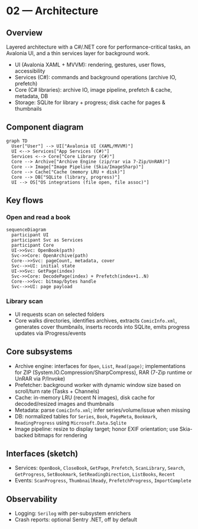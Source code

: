 # 02 — Architecture

## Overview
Layered architecture with a C#/.NET core for performance-critical tasks, an Avalonia UI, and a thin services layer for background work.

- UI (Avalonia XAML + MVVM): rendering, gestures, user flows, accessibility
- Services (C#): commands and background operations (archive IO, prefetch)
- Core (C# libraries): archive IO, image pipeline, prefetch & cache, metadata, DB
- Storage: SQLite for library + progress; disk cache for pages & thumbnails

## Component diagram
```mermaid
graph TD
  User["User"] --> UI["Avalonia UI (XAML/MVVM)"]
  UI <--> Services["App Services (C#)"]
  Services <--> Core["Core Library (C#)"]
  Core --> Archive["Archive Engine (zip/rar via 7-Zip/UnRAR)"]
  Core --> Image["Image Pipeline (Skia/ImageSharp)"]
  Core --> Cache["Cache (memory LRU + disk)"]
  Core --> DB["SQLite (library, progress)"]
  UI --> OS["OS integrations (file open, file assoc)"]
```

## Key flows

### Open and read a book
```mermaid
sequenceDiagram
  participant UI
  participant Svc as Services
  participant Core
  UI->>Svc: OpenBook(path)
  Svc->>Core: OpenArchive(path)
  Core-->>Svc: pageCount, metadata, cover
  Svc-->>UI: initial state
  UI->>Svc: GetPage(index)
  Svc->>Core: DecodePage(index) + Prefetch(index+1..N)
  Core-->>Svc: bitmap/bytes handle
  Svc-->>UI: page payload
```

### Library scan
- UI requests scan on selected folders
- Core walks directories, identifies archives, extracts `ComicInfo.xml`, generates cover thumbnails, inserts records into SQLite, emits progress updates via IProgress/events

## Core subsystems
- Archive engine: interfaces for `Open`, `List`, `Read(page)`; implementations for ZIP (System.IO.Compression/SharpCompress), RAR (7-Zip runtime or UnRAR via P/Invoke)
- Prefetcher: background worker with dynamic window size based on scroll/turn rate (Tasks + Channels)
- Cache: in-memory LRU (recent N images), disk cache for decoded/resized images and thumbnails
- Metadata: parse `ComicInfo.xml`; infer series/volume/issue when missing
- DB: normalized tables for `Series`, `Book`, `PageMeta`, `Bookmark`, `ReadingProgress` using `Microsoft.Data.Sqlite`
- Image pipeline: resize to display target; honor EXIF orientation; use Skia-backed bitmaps for rendering

## Interfaces (sketch)
- Services: `OpenBook`, `CloseBook`, `GetPage`, `Prefetch`, `ScanLibrary`, `Search`, `GetProgress`, `SetBookmark`, `SetReadingDirection`, `ListBooks`, `Recent`
- Events: `ScanProgress`, `ThumbnailReady`, `PrefetchProgress`, `ImportComplete`

## Observability
- Logging: `Serilog` with per-subsystem enrichers
- Crash reports: optional Sentry .NET, off by default
